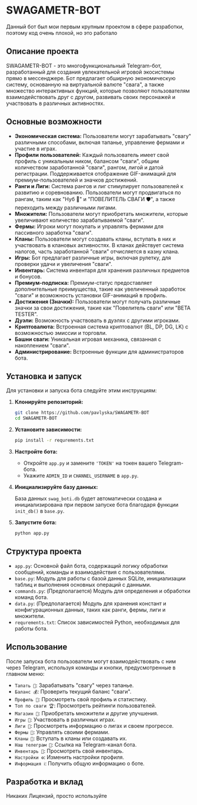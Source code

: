 # SWAGAMETR-BOT

Данный бот был мои первым крупным проектом в сфере разработки, поэтому код очень плохой, но это работало

## Описание проекта

SWAGAMETR-BOT - это многофункциональный Telegram-бот, разработанный для создания увлекательной игровой экосистемы прямо в мессенджере. Бот предлагает обширную экономическую систему, основанную на виртуальной валюте "свага", а также множество интерактивных функций, которые позволяют пользователям взаимодействовать друг с другом, развивать своих персонажей и участвовать в различных активностях.

## Основные возможности

*   **Экономическая система:** Пользователи могут зарабатывать "свагу" различными способами, включая тапанье, управление фермами и участие в играх.
*   **Профили пользователей:** Каждый пользователь имеет свой профиль с уникальным ником, балансом "сваги", общим количеством заработанной "сваги", рангом, лигой и датой регистрации. Поддерживается отображение GIF-анимаций для премиум-пользователей и значков достижений.
*   **Ранги и Лиги:** Система рангов и лиг стимулирует пользователей к развитию и соревнованию. Пользователи могут продвигаться по рангам, таким как "Нуб 👶" и "ПОВЕЛИТЕЛЬ СВАГИ 🛡️", а также переходить между различными лигами.
*   **Множители:** Пользователи могут приобретать множители, которые увеличивают количество зарабатываемой "сваги".
*   **Фермы:** Игроки могут покупать и управлять фермами для пассивного заработка "сваги".
*   **Кланы:** Пользователи могут создавать кланы, вступать в них и участвовать в клановых активностях. В кланах действует система налогов, часть заработанной "сваги" отчисляется в казну клана.
*   **Игры:** Бот предлагает различные игры, включая рулетку, для проверки удачи и увеличения "сваги".
*   **Инвентарь:** Система инвентаря для хранения различных предметов и бонусов.
*   **Премиум-подписка:** Премиум-статус предоставляет дополнительные преимущества, такие как увеличенный заработок "сваги" и возможность установки GIF-анимаций в профиль.
*   **Достижения (Значки):** Пользователи могут получать различные значки за свои достижения, такие как "Повелитель сваги" или "BETA TESTER".
*   **Дуэли:** Возможность участвовать в дуэлях с другими игроками.
*   **Криптовалюта:** Встроенная система криптовалют (BL, DP, DG, LK) с возможностью эмиссии и торговли.
*   **Башни сваги:** Уникальная игровая механика, связанная с накоплением "сваги".
*   **Администрирование:** Встроенные функции для администраторов бота.

## Установка и запуск

Для установки и запуска бота следуйте этим инструкциям:

1.  **Клонируйте репозиторий:**

    ```bash
    git clone https://github.com/pavlyska/SWAGAMETR-BOT
    cd SWAGAMETR-BOT
    ```

2.  **Установите зависимости:**

    ```bash
    pip install -r requrements.txt
    ```

3.  **Настройте бота:**

    *   Откройте `app.py` и замените `'TOKEN'` на токен вашего Telegram-бота.
    *   Укажите `ADMIN_ID` и `CHANNEL_USERNAME` в `app.py`.

4.  **Инициализируйте базу данных:**

    База данных `swag_boti.db` будет автоматически создана и инициализирована при первом запуске бота благодаря функции `init_db()` в `base.py`.

5.  **Запустите бота:**

    ```bash
    python app.py
    ```

## Структура проекта

*   `app.py`: Основной файл бота, содержащий логику обработки сообщений, команды и взаимодействия с пользователями.
*   `base.py`: Модуль для работы с базой данных SQLite, инициализации таблиц и выполнения основных операций с данными.
*   `commands.py`: (Предполагается) Модуль для определения и обработки команд бота.
*   `data.py`: (Предполагается) Модуль для хранения констант и конфигурационных данных, таких как ранги, фермы, лиги и множители.
*   `requrements.txt`: Список зависимостей Python, необходимых для работы бота.

## Использование

После запуска бота пользователи могут взаимодействовать с ним через Telegram, используя команды и кнопки, предусмотренные в главном меню:

*   `Тапать 🤑`: Зарабатывать "свагу" через тапанье.
*   `Баланс 💰`: Проверить текущий баланс "сваги".
*   `Профиль 👤`: Просмотреть свой профиль и статистику.
*   `Топ по сваги 🏆`: Просмотреть рейтинги пользователей.
*   `Магазин 🛒`: Приобретать множители и другие улучшения.
*   `Игры 🎲`: Участвовать в различных играх.
*   `Лиги 🏅`: Просмотреть информацию о лигах и своем прогрессе.
*   `Фермы 🏡`: Управлять своими фермами.
*   `Кланы 🏰`: Вступать в кланы или создавать их.
*   `Наш телеграм 📢`: Ссылка на Telegram-канал бота.
*   `Инвентарь 🎁`: Просмотреть свой инвентарь.
*   `Настройки ⚙️`: Изменить настройки профиля.
*   `Информация ℹ️`: Получить общую информацию о боте.

## Разработка и вклад

Никаких Лицензий, просто используйте

